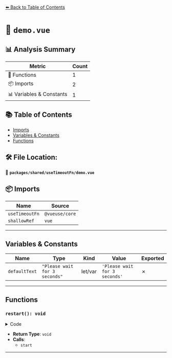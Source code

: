 [⬅️ Back to Table of Contents](../../../index.md)

# 📄 `demo.vue`

## 📊 Analysis Summary

| Metric | Count |
|--------|-------|
| 🔧 Functions | 1 |
| 📦 Imports | 2 |
| 📊 Variables & Constants | 1 |

## 📚 Table of Contents

- [Imports](#imports)
- [Variables & Constants](#variables-constants)
- [Functions](#functions)

## 🛠️ File Location:
📂 **`packages/shared/useTimeoutFn/demo.vue`**

## 📦 Imports

| Name | Source |
|------|--------|
| `useTimeoutFn` | `@vueuse/core` |
| `shallowRef` | `vue` |


---

## Variables & Constants

| Name | Type | Kind | Value | Exported |
|------|------|------|-------|----------|
| `defaultText` | `"Please wait for 3 seconds"` | let/var | `'Please wait for 3 seconds'` | ✗ |


---

## Functions

### `restart(): void`

<details><summary>Code</summary>

```ts
function restart() {
  text.value = defaultText
  start()
}
```
</details>

- **Return Type**: `void`
- **Calls**:
  - `start`

---